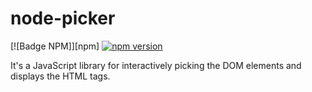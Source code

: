 # node-picker

[![Badge NPM]][npm]
[![npm version](https://badge.fury.io/js/pick-dom-element.svg)](https://badge.fury.io/js/pick-dom-element)

It's a JavaScript library for interactively picking the DOM elements and displays the HTML tags.
